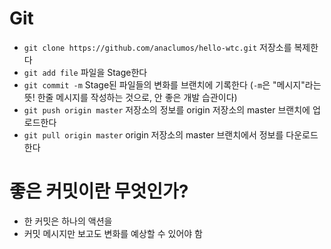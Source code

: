 # Git

* `git clone https://github.com/anaclumos/hello-wtc.git` 저장소를 복제한다
* `git add file` 파일을 Stage한다
* `git commit -m` Stage된 파일들의 변화를 브랜치에 기록한다 (`-m`은 "메시지"라는 뜻! 한줄 메시지를 작성하는 것으로, 안 좋은 개발 습관이다)
* `git push origin master` 저장소의 정보를 origin 저장소의 master 브랜치에 업로드한다
* `git pull origin master` origin 저장소의 master 브랜치에서 정보를 다운로드한다

# 좋은 커밋이란 무엇인가?

* 한 커밋은 하나의 액션을
* 커밋 메시지만 보고도 변화를 예상할 수 있어야 함